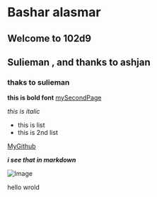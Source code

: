 # Bashar alasmar
## Welcome to 102d9
## Sulieman , and thanks to ashjan
### thaks to sulieman

**this is bold font**
[mySecondPage](https://bashar-alasmar.github.io/Learning-journal/aboutme)

*this is italic*

- this is list
- this is 2nd list

[MyGithub](https://github.com/bashar-alasmar)

***i see that in markdown***

![Image](https://static.wixstatic.com/media/a27d24_7803feda8ff14c53b93d4b5489e285ab~mv2.png/v1/fill/w_1000,h_563,al_c,usm_0.66_1.00_0.01/a27d24_7803feda8ff14c53b93d4b5489e285ab~mv2.png)


hello wrold




